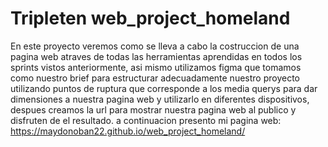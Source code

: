 # Tripleten web_project_homeland

En este proyecto veremos como se lleva a cabo la costruccion de una pagina web atraves de todas las herramientas aprendidas en todos los sprints vistos anteriormente, asi mismo utilizamos figma que tomamos como nuestro brief para estructurar adecuadamente nuestro proyecto utilizando puntos de ruptura que corresponde a los media querys para dar dimensiones a nuestra pagina web y utilizarlo en diferentes dispositivos, despues creamos la url para mostrar nuestra pagina web al publico y disfruten de el resultado. a continuacion presento mi pagina web: https://maydonoban22.github.io/web_project_homeland/
